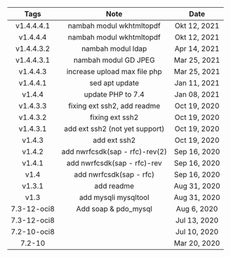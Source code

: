 | Tags     | Note     |Date
| :----------: | :----------: | :----------: |
| v1.4.4.4.1 | nambah modul wkhtmltopdf  |Okt 12, 2021|
| v1.4.4.4 | nambah modul wkhtmltopdf  |Okt 12, 2021|
| v1.4.4.3.2 | nambah modul ldap  |Apr 14, 2021|
| v1.4.4.3.1 | nambah modul GD JPEG  |Mar 25, 2021|
| v1.4.4.3 | increase upload max file php  |Mar 25, 2021|
| v1.4.4.1 | sed apt update  |Jan 11, 2021|
| v1.4.4 | update PHP to 7.4  |Jan 08, 2021|
| v1.4.3.3 | fixing ext ssh2, add readme  |Oct 19, 2020|
| v1.4.3.2 | fixing ext ssh2  |Oct 19, 2020|
| v1.4.3.1 | add ext ssh2 (not yet support)  |Oct 19, 2020|
| v1.4.3 | add ext ssh2  |Oct 19, 2020|
| v1.4.2 | add nwrfcsdk(sap - rfc)-rev(2)  |Sep 16, 2020|
| v1.4.1 | add nwrfcsdk(sap - rfc)-rev  |Sep 16, 2020|
| v1.4 | add nwrfcsdk(sap - rfc)  |Sep 16, 2020|
| v1.3.1 | add readme  |Aug 31, 2020|
| v1.3 | add mysqli mysqltool  |Aug 31, 2020|
| 7.3-12-oci8   |Add soap & pdo_mysql|Aug 6, 2020|
| 7.3-12-oci8   ||Jul 13, 2020|
| 7.2-10-oci8   ||Jul 10, 2020|
| 7.2-10   ||Mar 20, 2020|
